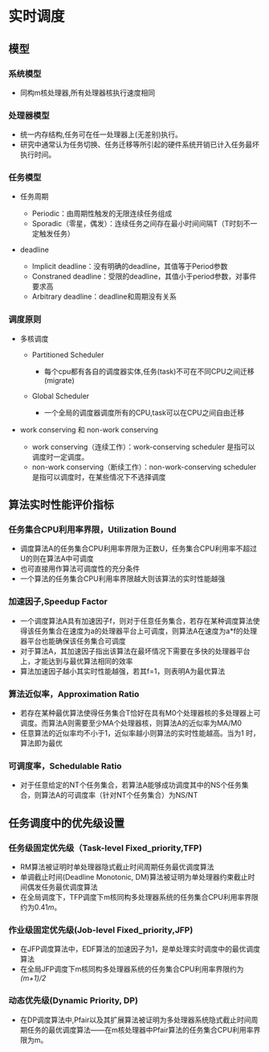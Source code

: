 # 实时调度

## 模型

### 系统模型

- 同构m核处理器,所有处理器核执行速度相同

### 处理器模型

- 统一内存结构,任务可在任一处理器上(无差别)执行。
- 研究中通常认为任务切换、任务迁移等所引起的硬件系统开销已计入任务最坏执行时间。

### 任务模型

- 任务周期

  - Periodic：由周期性触发的无限连续任务组成
  - Sporadic（零星，偶发）：连续任务之间存在最小时间间隔T（T时刻不一定触发任务）

- deadline

  - Implicit deadline：没有明确的deadline，其值等于Period参数
  - Constraned deadline：受限的deadline，其值小于period参数，对事件要求高
  - Arbitrary deadline：deadline和周期没有关系

### 调度原则

- 多核调度

  - Partitioned Scheduler

    - 每个cpu都有各自的调度器实体,任务(task)不可在不同CPU之间迁移(migrate)

  - Global Scheduler

    - 一个全局的调度器调度所有的CPU,task可以在CPU之间自由迁移

- work conserving 和 non-work conserving

  - work conserving（连续工作）：work-conserving scheduler 是指可以调度时一定调度。
  - non-work conserving（断续工作）：non-work-conserving scheduler 是指可以调度时，在某些情况下不选择调度

## 算法实时性能评价指标

### 任务集合CPU利用率界限，Utilization Bound

- 调度算法A的任务集合CPU利用率界限为正数U，任务集合CPU利用率不超过U的则在算法A中可调度
- 也可直接用作算法可调度性的充分条件
- 一个算法的任务集合CPU利用率界限越大则该算法的实时性能越强

### 加速因子,Speedup Factor

- 一个调度算法A具有加速因子f，则对于任意任务集合，若存在某种调度算法使得该任务集合在速度为a的处理器平台上可调度，则算法A在速度为a*f的处理器平台也能确保该任务集合可调度
- 对于算法A，其加速因子指出该算法在最坏情况下需要在多快的处理器平台上，才能达到与最优算法相同的效率
- 算法加速因子越小其实时性能越强，若其f=1，则表明A为最优算法

### 算法近似率，Approximation Ratio

- 若存在某种最优算法使得任务集合T恰好在具有M0个处理器核的多处理器上可调度。而算法A则需要至少MA个处理器核，则算法A的近似率为MA/M0
- 任意算法的近似率均不小于1，近似率越小则算法的实时性能越高。当为1 时，算法即为最优

### 可调度率，Schedulable Ratio

- 对于任意给定的NT个任务集合，若算法A能够成功调度其中的NS个任务集合，则算法A的可调度率（针对NT个任务集合）为NS/NT

## 任务调度中的优先级设置

### 任务级固定优先级（Task-level Fixed_priority,TFP)

- RM算法被证明时单处理器隐式截止时间周期任务最优调度算法
- 单调截止时间(Deadline Monotonic, DM)算法被证明为单处理器约束截止时间偶发任务最优调度算法
- 在全局调度下，TFP调度下m核同构多处理器系统的任务集合CPU利用率界限约为0.41*m*。

### 作业级固定优先级(Job-level Fixed_priority,JFP)

- 在JFP调度算法中，EDF算法的加速因子为1，是单处理实时调度中的最优调度算法
- 在全局JFP调度下m核同构多处理器系统的任务集合CPU利用率界限约为 *(m+1)/2*

### 动态优先级(Dynamic Priority, DP)

- 在DP调度算法中,Pfair以及其扩展算法被证明为多处理器系统隐式截止时间周期任务的最优调度算法——在m核处理器中Pfair算法的任务集合CPU利用率界限为m。
